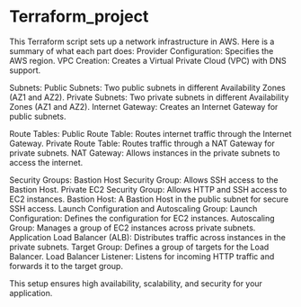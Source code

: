 # Terraform_project
This Terraform script sets up a network infrastructure in AWS. Here is a summary of what each part does:
  Provider Configuration: Specifies the AWS region.
  VPC Creation: Creates a Virtual Private Cloud (VPC) with DNS support.
  
Subnets:
   Public Subnets: Two public subnets in different Availability Zones (AZ1 and AZ2).
   Private Subnets: Two private subnets in different Availability Zones (AZ1 and AZ2).
   Internet Gateway: Creates an Internet Gateway for public subnets.
   
Route Tables:
  Public Route Table: Routes internet traffic through the Internet Gateway.
  Private Route Table: Routes traffic through a NAT Gateway for private subnets.
  NAT Gateway: Allows instances in the private subnets to access the internet.
  
Security Groups:
  Bastion Host Security Group: Allows SSH access to the Bastion Host.
  Private EC2 Security Group: Allows HTTP and SSH access to EC2 instances.
  Bastion Host: A Bastion Host in the public subnet for secure SSH access.
  Launch Configuration and Autoscaling Group:
  Launch Configuration: Defines the configuration for EC2 instances.
  Autoscaling Group: Manages a group of EC2 instances across private subnets.
  Application Load Balancer (ALB): Distributes traffic across instances in the private subnets.
  Target Group: Defines a group of targets for the Load Balancer.
  Load Balancer Listener: Listens for incoming HTTP traffic and forwards it to the target group.

This setup ensures high availability, scalability, and security for your application.
